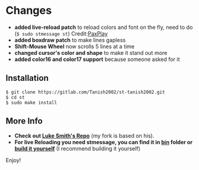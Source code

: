# Changes

+ **added live-reload patch** to reload colors and font on the fly, need to do (`$ sudo stmessage st`) Credit:[PaxPlay](https://github.com/PaxPlay/st/commit/de7ab87871fdd861b1f0a83899dca6402212c7b4)
+ **added boxdraw patch** to make lines gapless
+ **Shift-Mouse Wheel** now scrolls 5 lines at a time
+ **changed cursor's color and shape** to make it stand out more
+ **added color16 and color17 support** because someone asked for it


## Installation 

```
$ git clone https://gitlab.com/Tanish2002/st-tanish2002.git
$ cd st
$ sudo make install
```

## More Info
+ **Check out [Luke Smith's Repo](https://github.com/LukeSmithxyz/st)** (my fork is based on his).
+ **For live Reloading you need stmessage, you can find it in [bin](https://gitlab.com/Tanish2002/dot-files/-/blob/master/bin/bin/stmessage) folder or [build it yourself](https://gitlab.com/Tanish2002/stmessage-tanish2002)** (I recommend building it yourself)


Enjoy!
